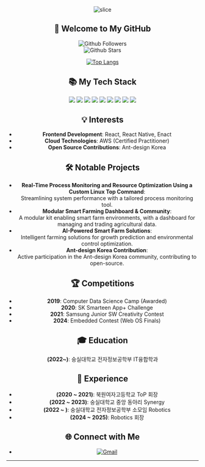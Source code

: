 <div align="center"> 
  <img src="https://capsule-render.vercel.app/api?type=slice&color=auto&height=200&text=Hello!&fontAlign=70&rotate=13&fontAlignY=25&desc=I'm%20Bab%20Shunn.&descAlign=70.&descAlignY=44" alt="slice">

  <h2>👋 Welcome to My GitHub</h2>
  
  ![Github Followers](https://img.shields.io/github/followers/parksiwoon?style=social)  
  ![Github Stars](https://img.shields.io/github/stars/parksiwoon?style=social)
  
  [![Top Langs](https://github-readme-stats.vercel.app/api/top-langs/?username=parksiwoon&langs_count=8&layout=compact&hide=Jupyter%20Notebook)](https://github.com/parksiwoon/github-readme-stats)
  
  <div align="center"><h2>📚 My Tech Stack</h2></div>
  
  <img src="https://img.shields.io/badge/react-61DAFB?style=for-the-badge&logo=react&logoColor=black"> 
  <img src="https://img.shields.io/badge/enact-0078D6?style=for-the-badge&logo=webOS&logoColor=white">
  <img src="https://img.shields.io/badge/react_native-61DAFB?style=for-the-badge&logo=react&logoColor=black"> 
  <img src="https://img.shields.io/badge/javascript-F7DF1E?style=for-the-badge&logo=javascript&logoColor=black">
  <img src="https://img.shields.io/badge/html5-E34F26?style=for-the-badge&logo=html5&logoColor=white">
  <img src="https://img.shields.io/badge/css3-1572B6?style=for-the-badge&logo=css3&logoColor=white">
  <img src="https://img.shields.io/badge/python-3776AB?style=for-the-badge&logo=python&logoColor=white">
  <img src="https://img.shields.io/badge/aws-232F3E?style=for-the-badge&logo=amazon-aws&logoColor=white">
  <img src="https://img.shields.io/badge/c++-00599C?style=for-the-badge&logo=c%2B%2B&logoColor=white">

  ## 💡 Interests
  - **Frontend Development**: React, React Native, Enact
  - **Cloud Technologies**: AWS (Certified Practitioner)
  - **Open Source Contributions**: Ant-design Korea

  ## :hammer_and_wrench: Notable Projects
  - **Real-Time Process Monitoring and Resource Optimization Using a Custom Linux Top Command**: <br>Streamlining system performance with a tailored process monitoring tool.
  - **Modular Smart Farming Dashboard & Community**: <br>A modular kit enabling smart farm environments, with a dashboard for managing and trading agricultural data.
  - **AI-Powered Smart Farm Solutions**: <br>Intelligent farming solutions for growth prediction and environmental control optimization.
  - **Ant-design Korea Contribution**: <br>Active participation in the Ant-design Korea community, contributing to open-source.

  ## 🏆 Competitions
  - **2019**: Computer Data Science Camp (Awarded)
  - **2020**: SK Smarteen App+ Challenge
  - **2021**: Samsung Junior SW Creativity Contest
  - **2024**: Embedded Contest (Web OS Finals)

  ## :mortar_board: Education
  **(2022~)**: 숭실대학교 전자정보공학부 IT융합학과

  ## :girl: Experience
  - **(2020 ~ 2021)**: 북원여자고등학교 ToP 회장
  - **(2022 ~ 2023)**: 숭실대학교 중앙 동아리 Synergy
  - **(2022 ~ )**: 숭실대학교 전자정보공학부 소모임 Robotics
  - **(2024 ~ 2025)**: Robotics 회장
  
  ## 🌐 Connect with Me
  - [![Gmail](https://img.shields.io/badge/gmail-D14836?style=for-the-badge&logo=gmail&logoColor=white)](mailto:parksw003@gmail.com)

---

